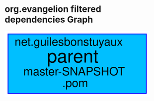org.evangelion filtered dependencies Graph
=================

![Image](images/dependency-graph.svg "graph")
